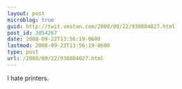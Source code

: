 ```yaml
---
layout: post
microblog: true
guid: http://twit.vmstan.com/2008/09/22/930804027.html
post_id: 3054267
date: 2008-09-22T13:56:19-0600
lastmod: 2008-09-22T13:56:19-0600
type: post
url: /2008/09/22/930804027.html
---
```

I hate printers.
